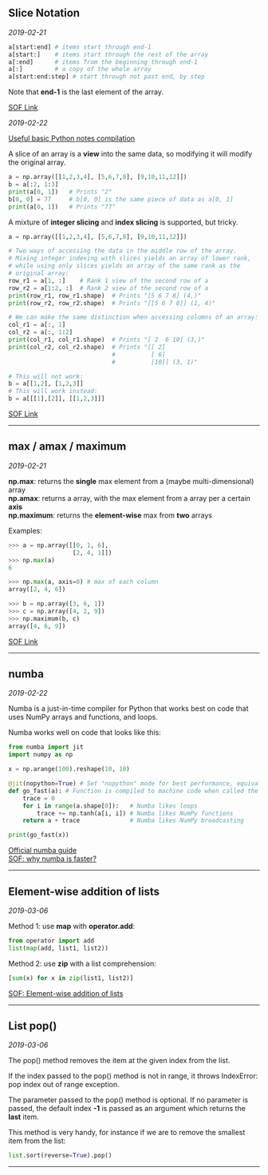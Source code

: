 ## Slice Notation

*2019-02-21*

```python
a[start:end] # items start through end-1
a[start:]    # items start through the rest of the array
a[:end]      # items from the beginning through end-1
a[:]         # a copy of the whole array
a[start:end:step] # start through not past end, by step
```

Note that **end-1** is the last element of the array.

[SOF Link](https://stackoverflow.com/questions/509211/understanding-slice-notation)

*2019-02-22*

[Useful basic Python notes compilation](http://cs231n.github.io/python-numpy-tutorial/)

A slice of an array is a **view** into the same data, so modifying it will modify the original array.
```python
a = np.array([[1,2,3,4], [5,6,7,8], [9,10,11,12]])
b = a[:2, 1:3]
print(a[0, 1])   # Prints "2"
b[0, 0] = 77     # b[0, 0] is the same piece of data as a[0, 1]
print(a[0, 1])   # Prints "77"
```

A mixture of **integer slicing** and **index slicing** is supported, but tricky.
```python
a = np.array([[1,2,3,4], [5,6,7,8], [9,10,11,12]])

# Two ways of accessing the data in the middle row of the array.
# Mixing integer indexing with slices yields an array of lower rank,
# while using only slices yields an array of the same rank as the
# original array:
row_r1 = a[1, :]    # Rank 1 view of the second row of a
row_r2 = a[1:2, :]  # Rank 2 view of the second row of a
print(row_r1, row_r1.shape)  # Prints "[5 6 7 8] (4,)"
print(row_r2, row_r2.shape)  # Prints "[[5 6 7 8]] (1, 4)"

# We can make the same distinction when accessing columns of an array:
col_r1 = a[:, 1]
col_r2 = a[:, 1:2]
print(col_r1, col_r1.shape)  # Prints "[ 2  6 10] (3,)"
print(col_r2, col_r2.shape)  # Prints "[[ 2]
                             #          [ 6]
                             #          [10]] (3, 1)"

# This will not work:
b = a[[1,2], [1,2,3]]
# This will work instead:
b = a[[[1],[2]], [[1,2,3]]]
```

[SOF Link](https://stackoverflow.com/questions/21349133/numpy-array-integer-indexing-in-more-than-one-dimension)

***

## max / amax / maximum

*2019-02-21*

**np.max**: returns the **single** max element from a (maybe multi-dimensional) array  
**np.amax**: returns a array, with the max element from a array per a certain **axis**  
**np.maximum**: returns the **element-wise** max from **two** arrays

Examples:
```python
>>> a = np.array([[0, 1, 6],
                  [2, 4, 1]])
>>> np.max(a)
6

>>> np.max(a, axis=0) # max of each column
array([2, 4, 6])

>>> b = np.array([3, 6, 1])
>>> c = np.array([4, 2, 9])
>>> np.maximum(b, c)
array([4, 6, 9])
```

[SOF Link](https://stackoverflow.com/questions/33569668/numpy-max-vs-amax-vs-maximum)

***

## numba

*2019-02-22*

Numba is a just-in-time compiler for Python that works best on code that uses NumPy arrays and functions, and loops.  

Numba works well on code that looks like this:  

```python
from numba import jit
import numpy as np

x = np.arange(100).reshape(10, 10)

@jit(nopython=True) # Set "nopython" mode for best performance, equivalent to @njit
def go_fast(a): # Function is compiled to machine code when called the first time
    trace = 0
    for i in range(a.shape[0]):   # Numba likes loops
        trace += np.tanh(a[i, i]) # Numba likes NumPy functions
    return a + trace              # Numba likes NumPy broadcasting

print(go_fast(x))
```

[Official numba guide](https://numba.pydata.org/numba-doc/latest/user/5minguide.html)  
[SOF: why numba is faster?](https://stackoverflow.com/questions/25950943/why-is-numba-faster-than-numpy-here)

***

## Element-wise addition of lists

*2019-03-06*

Method 1: use **map** with **operator.add**:

```python
from operator import add
list(map(add, list1, list2))
```

Method 2: use **zip** with a list comprehension:

```python
[sum(x) for x in zip(list1, list2)]
```

[SOF: Element-wise addition of lists](https://stackoverflow.com/questions/18713321/element-wise-addition-of-2-lists)

***

## List pop()

*2019-03-06*

The pop() method removes the item at the given index from the list.

If the index passed to the pop() method is not in range, it throws IndexError: pop index out of range exception.

The parameter passed to the pop() method is optional. If no parameter is passed, the default index **-1** is passed as an argument which returns the **last** item.

This method is very handy, for instance if we are to remove the smallest item from the list:

```python
list.sort(reverse=True).pop()
```

***


